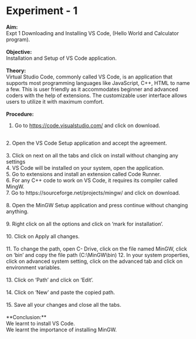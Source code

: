 # Experiment - 1
**Aim:** <br>
Expt 1	Downloading and Installing VS Code, (Hello World and Calculator program). <br>
<br>
**Objective:** <br>
Installation and Setup of VS Code application. <br>
<br>
**Theory:** <br>
Virtual Studio Code, commonly called VS Code, is an application that supports most programming languages like JavaScript, C++, HTML to name a few. This is user friendly as it accommodates beginner and advanced coders with the help of extensions. The customizable user interface allows users to utilize it with maximum comfort. <br>
<br>
**Procedure:** <br>
1.	Go to https://code.visualstudio.com/ and click on download.<br>
<br>
2. Open the VS Code Setup application and accept the agreement. <br>
<br>
3.	Click on next on all the tabs and click on install without changing any settings <br>
4.	VS Code will be installed on your system, open the application. <br>
5.	Go to extensions and install an extension called Code Runner. <br>
6.	For any C++ code to work on VS Code, it requires its compiler called MingW. <br>
7.	Go to https://sourceforge.net/projects/mingw/ and click on download. <br>
<br>
8.	Open the MinGW Setup application and press continue without changing anything. <br>
<br>
9.	Right click on all the options and click on ‘mark for installation’.<br>
<br>
10.	Click on Apply all changes. <br>
<br>
11.	To change the path, open C- Drive, click on the file named MinGW, click on ‘bin’ and copy the file path (C:\MinGW\bin)
12.	In your system properties, click on advanced system setting, click on the advanced tab and click on environment variables. <br>
<br>
13.	Click on ‘Path’ and click on ‘Edit’. <br>
<br>
14.	Click on ‘New’ and paste the copied path. <br>
<br>
15.	Save all your changes and close all the tabs. <br>
<br>
**Conclusion:** <br>
We learnt to install VS Code. <br>
We learnt the importance of installing MinGW. <br>
